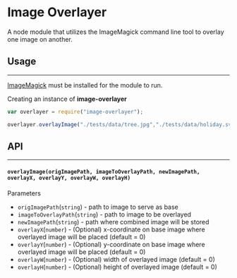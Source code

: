 # Image Overlayer

A node module that utilizes the ImageMagick command line tool to overlay one image on another.

## Usage
---
[ImageMagick](http://www.imagemagick.org/script/index.php) must be installed for the module to run.

Creating an instance of **image-overlayer**

```javascript
var overlayer = require("image-overlayer");

overlayer.overlayImage("./tests/data/tree.jpg","./tests/data/holiday.svg","./tests/data/overlayed.jpg");
```

## API
---
#### `overlayImage(origImagePath, imageToOverlayPath, newImagePath, overlayX, overlayY, overlayW, overlayH)`

Parameters
* `origImagePath`(`string`) - path to image to serve as base
* `imageToOverlayPath`(`string`) - path to image to be overlayed
* `newImagePath`(`string`) - path where combined image will be stored
* `overlayX`(`number`) - (Optional) x-coordinate on base image where overlayed image will be placed (default = 0)
* `overlayY`(`number`) - (Optional) y-coordinate on base image where overlayed image will be placed (default = 0)
* `overlayW`(`number`) - (Optional) width of overlayed image (default = 0)
* `overlayH`(`number`) - (Optional) height of overlayed image (default = 0)


